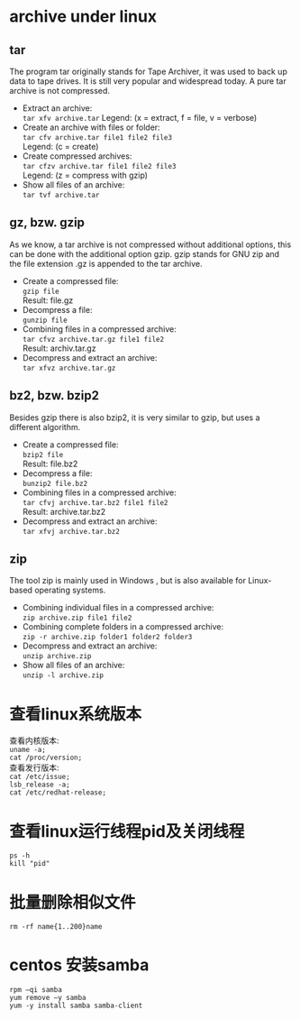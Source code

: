 # archive under linux 
## tar
The program tar originally stands for Tape Archiver, it was used to back up data to tape drives. It is still very popular and widespread today. A pure tar archive is not compressed.  
* Extract an archive:  
`tar xfv archive.tar`
Legend: (x = extract, f = file, v = verbose)  
* Create an archive with files or folder:  
`tar cfv archive.tar file1 file2 file3`  
Legend: (c = create)  
* Create compressed archives:  
`tar cfzv archive.tar file1 file2 file3`  
Legend: (z = compress with gzip)  
* Show all files of an archive:  
`tar tvf archive.tar`  
## gz, bzw. gzip
As we know, a tar archive is not compressed without additional options, this can be done with the additional option gzip. gzip stands for GNU zip and the file extension .gz is appended to the tar archive.  
* Create a compressed file:  
`gzip file`  
Result: file.gz  
* Decompress a file:  
`gunzip file`  
* Combining files in a compressed archive:  
`tar cfvz archive.tar.gz file1 file2`  
Result: archiv.tar.gz  
* Decompress and extract an archive:  
`tar xfvz archive.tar.gz`    
## bz2, bzw. bzip2
Besides gzip there is also bzip2, it is very similar to gzip, but uses a different algorithm.   
* Create a compressed file:  
`bzip2 file`  
Result: file.bz2  
* Decompress a file:  
`bunzip2 file.bz2`  
* Combining files in a compressed archive:  
`tar cfvj archive.tar.bz2 file1 file2`  
Result: archive.tar.bz2  
* Decompress and extract an archive:  
`tar xfvj archive.tar.bz2`  
## zip  
The tool zip is mainly used in Windows , but is also available for Linux-based operating systems.  
* Combining individual files in a compressed archive:  
`zip archive.zip file1 file2`  
* Combining complete folders in a compressed archive:  
`zip -r archive.zip folder1 folder2 folder3`  
* Decompress and extract an archive:  
`unzip archive.zip`  
* Show all files of an archive:  
`unzip -l archive.zip`
# 查看linux系统版本
查看内核版本:  
`uname -a;`   
`cat /proc/version;`  
查看发行版本:  
`cat /etc/issue;`  
`lsb_release -a;`  
`cat /etc/redhat-release;`  
# 查看linux运行线程pid及关闭线程
`ps -h`  
`kill "pid"`
# 批量删除相似文件
`rm -rf name{1..200}name`  
# centos 安装samba
`rpm –qi samba`  
`yum remove –y samba`  
`yum -y install samba samba-client`  